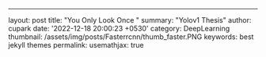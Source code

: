 ---
layout: post
title:  "You Only Look Once "
summary: "Yolov1 Thesis"
author: cupark
date: '2022-12-18 20:00:23 +0530'
category: DeepLearning
thumbnail: /assets/img/posts/Fasterrcnn/thumb_faster.PNG
keywords: best jekyll themes
permalink: 
usemathjax: true
